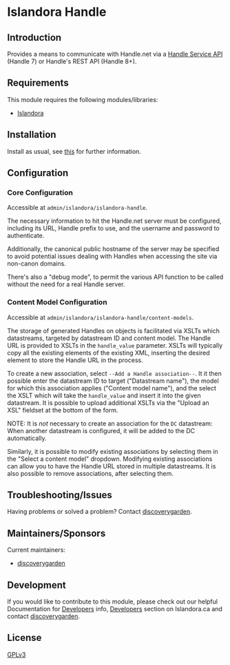 # Islandora Handle

## Introduction

Provides a means to communicate with Handle.net via a [Handle Service API](https://github.com/cordmata/handle-service) (Handle 7) or Handle's REST API (Handle 8+).

## Requirements

This module requires the following modules/libraries:

* [Islandora](https://github.com/islandora/islandora)

## Installation

Install as usual, see
[this](https://drupal.org/documentation/install/modules-themes/modules-7) for
further information.

## Configuration

### Core Configuration

Accessible at `admin/islandora/islandora-handle`.

The necessary information to hit the Handle.net server must be configured,
including its URL, Handle prefix to use, and the username and password to
authenticate.

Additionally, the canonical public hostname of the server may be specified to
avoid potential issues dealing with Handles when accessing the site via
non-canon domains.

There's also a "debug mode", to permit the various API function to be called
without the need for a real Handle server.

### Content Model Configuration

Accessible at `admin/islandora/islandora-handle/content-models`.

The storage of generated Handles on objects is facilitated via XSLTs which
datastreams, targeted by datastream ID and content model. The Handle URL is
provided to XSLTs in the `handle_value` parameter. XSLTs will typically copy all
 the existing elements of the existing XML, inserting the desired element to
 store the Handle URL in the process.

To create a new association, select `--Add a Handle association--`. It it then
possible enter the datastream ID to target ("Datastream name"), the model for
which this association applies ("Content model name"), and the select the XSLT
which will take the `handle_value` and insert it into the given datastream. It
is possible to upload additional XSLTs via the "Upload an XSL" fieldset at the
bottom of the form.

NOTE: It is _not_ necessary to create an association for the `DC` datastream:
When another datastream is configured, it will be added to the DC automatically.

Similarly, it is possible to modify existing associations by selecting them in
the "Select a content model" dropdown. Modifying existing associations can allow
you to have the Handle URL stored in multiple datastreams. It is also possible
to remove associations, after selecting them.

## Troubleshooting/Issues

Having problems or solved a problem? Contact
[discoverygarden](http://support.discoverygarden.ca).

## Maintainers/Sponsors

Current maintainers:

* [discoverygarden](http://www.discoverygarden.ca)

## Development

If you would like to contribute to this module, please check out our helpful
Documentation for 
[Developers](https://github.com/Islandora/islandora/wiki#wiki-documentation-for-developers)
info, [Developers](http://islandora.ca/developers) section on Islandora.ca and
contact [discoverygarden](http://support.discoverygarden.ca).

## License

[GPLv3](http://www.gnu.org/licenses/gpl-3.0.txt)
